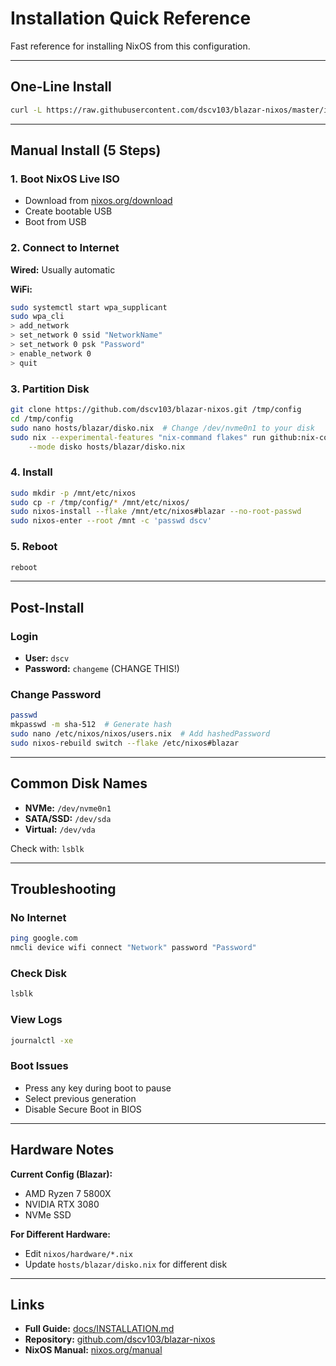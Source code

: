 # Installation Quick Reference

Fast reference for installing NixOS from this configuration.

---

## One-Line Install

```bash
curl -L https://raw.githubusercontent.com/dscv103/blazar-nixos/master/install.sh | sudo bash
```

---

## Manual Install (5 Steps)

### 1. Boot NixOS Live ISO

- Download from [nixos.org/download](https://nixos.org/download)
- Create bootable USB
- Boot from USB

### 2. Connect to Internet

**Wired:** Usually automatic

**WiFi:**
```bash
sudo systemctl start wpa_supplicant
sudo wpa_cli
> add_network
> set_network 0 ssid "NetworkName"
> set_network 0 psk "Password"
> enable_network 0
> quit
```

### 3. Partition Disk

```bash
git clone https://github.com/dscv103/blazar-nixos.git /tmp/config
cd /tmp/config
sudo nano hosts/blazar/disko.nix  # Change /dev/nvme0n1 to your disk
sudo nix --experimental-features "nix-command flakes" run github:nix-community/disko -- \
    --mode disko hosts/blazar/disko.nix
```

### 4. Install

```bash
sudo mkdir -p /mnt/etc/nixos
sudo cp -r /tmp/config/* /mnt/etc/nixos/
sudo nixos-install --flake /mnt/etc/nixos#blazar --no-root-passwd
sudo nixos-enter --root /mnt -c 'passwd dscv'
```

### 5. Reboot

```bash
reboot
```

---

## Post-Install

### Login
- **User:** `dscv`
- **Password:** `changeme` (CHANGE THIS!)

### Change Password

```bash
passwd
mkpasswd -m sha-512  # Generate hash
sudo nano /etc/nixos/nixos/users.nix  # Add hashedPassword
sudo nixos-rebuild switch --flake /etc/nixos#blazar
```

---

## Common Disk Names

- **NVMe:** `/dev/nvme0n1`
- **SATA/SSD:** `/dev/sda`
- **Virtual:** `/dev/vda`

Check with: `lsblk`

---

## Troubleshooting

### No Internet
```bash
ping google.com
nmcli device wifi connect "Network" password "Password"
```

### Check Disk
```bash
lsblk
```

### View Logs
```bash
journalctl -xe
```

### Boot Issues
- Press any key during boot to pause
- Select previous generation
- Disable Secure Boot in BIOS

---

## Hardware Notes

**Current Config (Blazar):**
- AMD Ryzen 7 5800X
- NVIDIA RTX 3080
- NVMe SSD

**For Different Hardware:**
- Edit `nixos/hardware/*.nix`
- Update `hosts/blazar/disko.nix` for different disk

---

## Links

- **Full Guide:** [docs/INSTALLATION.md](INSTALLATION.md)
- **Repository:** [github.com/dscv103/blazar-nixos](https://github.com/dscv103/blazar-nixos)
- **NixOS Manual:** [nixos.org/manual](https://nixos.org/manual/nixos/stable/)

